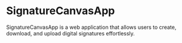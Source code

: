 # SignatureCanvasApp

SignatureCanvasApp is a web application that allows users to create, download, and upload digital signatures effortlessly.

